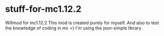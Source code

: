 # stuff-for-mc1.12.2
Willmod for mc1.12.2
This mod is created purely for myself. And also to test the knowledge of coding in mc =)
I'm using the json-simple library

